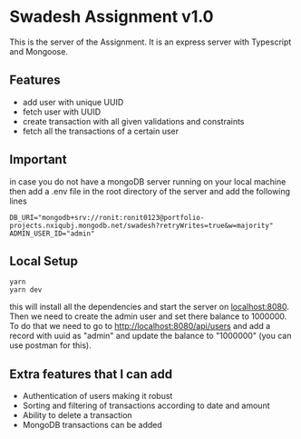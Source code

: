 # Swadesh Assignment v1.0

This is the server of the Assignment. It is an express server with Typescript and Mongoose.

## Features

- add user with unique UUID
- fetch user with UUID
- create transaction with all given validations and constraints  
- fetch all the transactions of a certain user

## Important

in case you do not have a mongoDB server running on your local machine then add a .env file in the root directory of the server and add the following lines

    DB_URI="mongodb+srv://ronit:ronit0123@portfolio-projects.nxiqubj.mongodb.net/swadesh?retryWrites=true&w=majority"
    ADMIN_USER_ID="admin"

## Local Setup

    yarn 
    yarn dev

this will install all the dependencies and start the server on [localhost:8080](http://localhost:8080).
Then we need to create the admin user and set there balance to 1000000. To do that we need to go to <http://localhost:8080/api/users> and add a record with uuid as "admin" and update the balance to "1000000" (you can use postman for this).

## Extra features that I can add

- Authentication of users making it robust
- Sorting and filtering of transactions according to date and amount
- Ability to delete a transaction
- MongoDB transactions can be added
